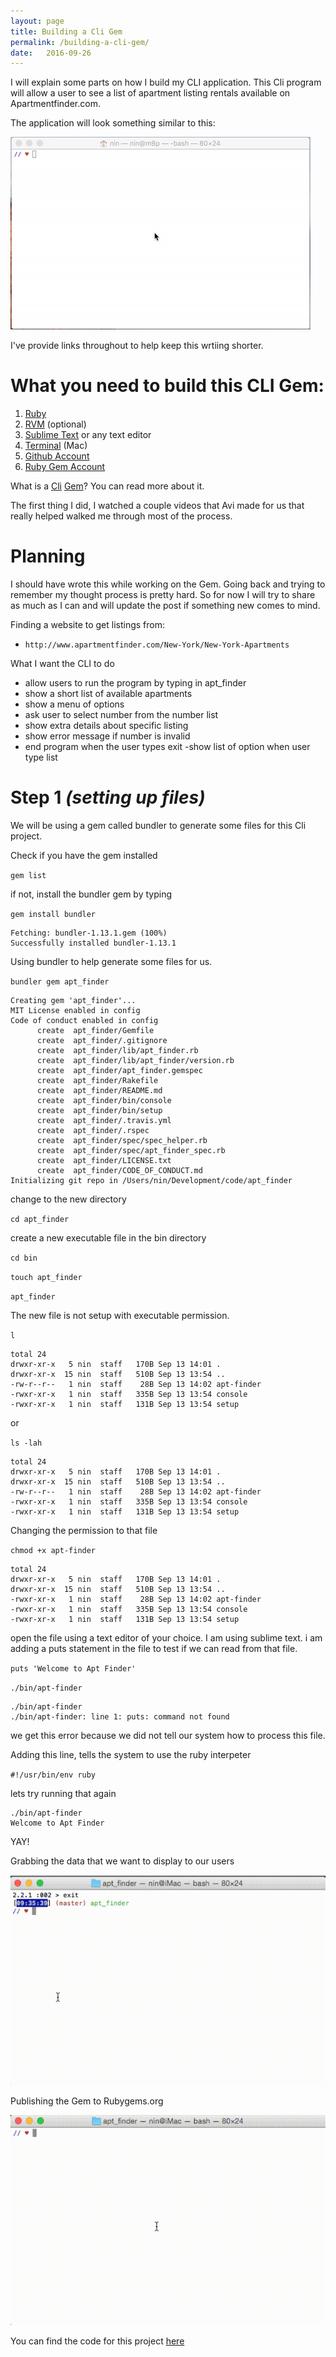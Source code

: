 ```yaml
---
layout: page
title: Building a Cli Gem
permalink: /building-a-cli-gem/
date:   2016-09-26
---
```


I will explain some parts on how I build my CLI application. This Cli program will allow a user to see a list of apartment listing rentals available on Apartmentfinder.com.

The application will look something similar to this:

  <img src="/assets/apt_finder.gif">


I've provide links throughout to help keep this wrtiing shorter.

# What you need to build this CLI Gem:

  1.  [Ruby](https://www.ruby-lang.org/en/)
  2.  [RVM](https://rvm.io/) (optional)
  3.  [Sublime Text](https://www.sublimetext.com/) or any text editor
  4.  [Terminal](https://en.wikipedia.org/wiki/Terminal_(OS_X)) (Mac)
  5.  [Github Account](https://github.com/)
  6.  [Ruby Gem Account](https://rubygems.org/sign_up)

What is a [Cli](https://en.wikipedia.org/wiki/Command-line_interface) [Gem](http://guides.rubygems.org/what-is-a-gem/)? You can read more about it.

The first thing I did, I watched a couple videos that Avi made for us that really helped walked me through most of the process.

# Planning

I should have wrote this while working on the Gem. Going back and trying to remember my thought process is pretty hard. So for now I will try to share as much as I can and will update the post if something new comes to mind.

Finding a website to get listings from:
  - `http://www.apartmentfinder.com/New-York/New-York-Apartments`

What I want the CLI to do
  - allow users to run the program by typing in apt_finder
  - show a short list of available apartments
  - show a menu of options
  - ask user to select number from the number list
  - show extra details about specific listing
  - show error message if number is invalid
  - end program when the user types exit
  -show list of option when user type list

# Step 1 *(setting up files)*

We will be using a gem called bundler to generate some files for this Cli project.

Check if you have the gem installed

`gem list`

if not, install the bundler gem by typing

`gem install bundler`

```
Fetching: bundler-1.13.1.gem (100%)
Successfully installed bundler-1.13.1
```

Using bundler to help generate some files for us.

`bundler gem apt_finder`

```
Creating gem 'apt_finder'...
MIT License enabled in config
Code of conduct enabled in config
      create  apt_finder/Gemfile
      create  apt_finder/.gitignore
      create  apt_finder/lib/apt_finder.rb
      create  apt_finder/lib/apt_finder/version.rb
      create  apt_finder/apt_finder.gemspec
      create  apt_finder/Rakefile
      create  apt_finder/README.md
      create  apt_finder/bin/console
      create  apt_finder/bin/setup
      create  apt_finder/.travis.yml
      create  apt_finder/.rspec
      create  apt_finder/spec/spec_helper.rb
      create  apt_finder/spec/apt_finder_spec.rb
      create  apt_finder/LICENSE.txt
      create  apt_finder/CODE_OF_CONDUCT.md
Initializing git repo in /Users/nin/Development/code/apt_finder
```

change to the new directory

`cd apt_finder`

create a new executable file in the bin directory

`cd bin`

`touch apt_finder`

`apt_finder`

The new file is not setup with executable permission.

`l`

```
total 24
drwxr-xr-x   5 nin  staff   170B Sep 13 14:01 .
drwxr-xr-x  15 nin  staff   510B Sep 13 13:54 ..
-rw-r--r--   1 nin  staff    28B Sep 13 14:02 apt-finder
-rwxr-xr-x   1 nin  staff   335B Sep 13 13:54 console
-rwxr-xr-x   1 nin  staff   131B Sep 13 13:54 setup
```

or

`ls -lah`

```
total 24
drwxr-xr-x   5 nin  staff   170B Sep 13 14:01 .
drwxr-xr-x  15 nin  staff   510B Sep 13 13:54 ..
-rw-r--r--   1 nin  staff    28B Sep 13 14:02 apt-finder
-rwxr-xr-x   1 nin  staff   335B Sep 13 13:54 console
-rwxr-xr-x   1 nin  staff   131B Sep 13 13:54 setup
```

Changing the permission to that file

`chmod +x apt-finder`

```
total 24
drwxr-xr-x   5 nin  staff   170B Sep 13 14:01 .
drwxr-xr-x  15 nin  staff   510B Sep 13 13:54 ..
-rwxr-xr-x   1 nin  staff    28B Sep 13 14:02 apt-finder
-rwxr-xr-x   1 nin  staff   335B Sep 13 13:54 console
-rwxr-xr-x   1 nin  staff   131B Sep 13 13:54 setup
```
open the file using a text editor of your choice. I am using sublime text. i am adding a puts statement in the file to test if we can read from that file.

`puts 'Welcome to Apt Finder'`

`./bin/apt-finder`

```
./bin/apt-finder
./bin/apt-finder: line 1: puts: command not found
```

we get this error because we did not tell our system how to process this file.

Adding this line, tells the system to use the ruby interpeter

`#!/usr/bin/env ruby`

lets try running that again
```
./bin/apt-finder
Welcome to Apt Finder
```

YAY!

Grabbing the data that we want to display to our users

  <img src="/assets/data-scrape.gif">

Publishing the Gem to Rubygems.org

  <img src="/assets/publish-gem.gif">

You can find the code for this project [here](https://github.com/yeungn/apt-finder-cli-gem)

